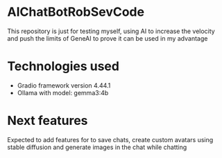 # AIChatBotRobSevCode
This repository is just for testing myself, using AI to increase the velocity and push the limits of GeneAI to prove it can be used in my advantage

# Technologies used
* Gradio framework version 4.44.1
* Ollama with model: gemma3:4b

# Next features
Expected to add features for to save chats, create custom avatars using stable diffusion and generate images in the chat while chatting
